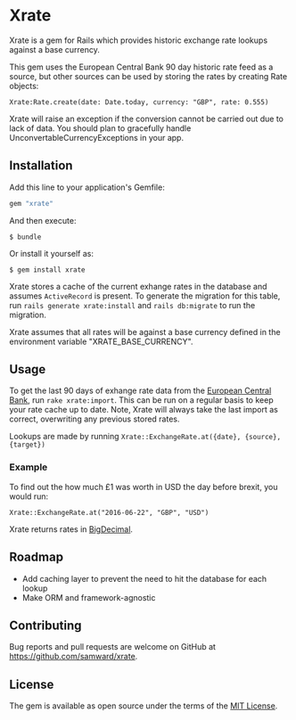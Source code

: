 # Xrate
Xrate is a gem for Rails which provides historic exchange rate lookups against a base currency.

This gem uses the European Central Bank 90 day historic rate feed as a source, but other sources can be used by storing the rates by creating Rate objects:

`Xrate:Rate.create(date: Date.today, currency: "GBP", rate: 0.555)`

Xrate will raise an exception if the conversion cannot be carried out due to lack of data.  You should plan to gracefully handle UnconvertableCurrencyExceptions in your app.

## Installation

Add this line to your application's Gemfile:

```ruby
gem "xrate"
```

And then execute:

    $ bundle

Or install it yourself as:

    $ gem install xrate

Xrate stores a cache of the current exhange rates in the database and assumes `ActiveRecord` is present.  To generate the migration for this table, run `rails generate xrate:install` and `rails db:migrate` to run the migration.

Xrate assumes that all rates will be against a base currency defined in the environment variable "XRATE_BASE_CURRENCY".

## Usage
To get the last 90 days of exhange rate data from the [European Central Bank](http://www.ecb.europa.eu/stats/eurofxref/eurofxref-hist-90d.xml), run `rake xrate:import`.  This can be run on a regular basis to keep your rate cache up to date.  Note, Xrate will always take the last import as correct, overwriting any previous stored rates.

Lookups are made by running `Xrate::ExchangeRate.at({date}, {source}, {target})`

### Example
To find out the how much £1 was worth in USD the day before brexit, you would run:

`Xrate::ExchangeRate.at("2016-06-22", "GBP", "USD")`

Xrate returns rates in [BigDecimal](https://ruby-doc.org/stdlib/libdoc/bigdecimal/rdoc/BigDecimal.html).

## Roadmap
- Add caching layer to prevent the need to hit the database for each lookup
- Make ORM and framework-agnostic

## Contributing

Bug reports and pull requests are welcome on GitHub at https://github.com/samward/xrate.

## License

The gem is available as open source under the terms of the [MIT License](https://opensource.org/licenses/MIT).
